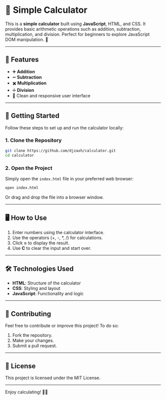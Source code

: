 # 🧮 Simple Calculator

This is a **simple calculator** built using **JavaScript**, HTML, and CSS. It provides basic arithmetic operations such as addition, subtraction, multiplication, and division. Perfect for beginners to explore JavaScript DOM manipulation. 🚀

---

## 📝 Features

- ➕ **Addition**
- ➖ **Subtraction**
- ✖️ **Multiplication**
- ➗ **Division**
- 🎨 Clean and responsive user interface

---

## 🚀 Getting Started

Follow these steps to set up and run the calculator locally:

### 1. Clone the Repository

```bash
git clone https://github.com/djzaxh/calculator.git
cd calculator
```

### 2. Open the Project

Simply open the `index.html` file in your preferred web browser:

```bash
open index.html
```
Or drag and drop the file into a browser window.

---

## 🖥️ How to Use

1. Enter numbers using the calculator interface.
2. Use the operators (+, -, *, /) for calculations.
3. Click **=** to display the result.
4. Use **C** to clear the input and start over.

---

## 🛠️ Technologies Used

- **HTML**: Structure of the calculator
- **CSS**: Styling and layout
- **JavaScript**: Functionality and logic

---

## 🌟 Contributing

Feel free to contribute or improve this project! To do so:
1. Fork the repository.
2. Make your changes.
3. Submit a pull request.

---

## 📜 License
This project is licensed under the MIT License.

---

Enjoy calculating! 🧮✨
